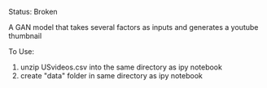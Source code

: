 Status: Broken  

A GAN model that takes several factors as inputs and generates a youtube thumbnail

To Use:
1. unzip USvideos.csv into the same directory as ipy notebook
2. create "data" folder in same directory as ipy notebook
